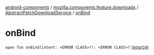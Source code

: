 [android-components](../../index.md) / [mozilla.components.feature.downloads](../index.md) / [AbstractFetchDownloadService](index.md) / [onBind](./on-bind.md)

# onBind

`open fun onBind(intent: <ERROR CLASS>?): <ERROR CLASS>?` [(source)](https://github.com/mozilla-mobile/android-components/blob/master/components/feature/downloads/src/main/java/mozilla/components/feature/downloads/AbstractFetchDownloadService.kt#L238)